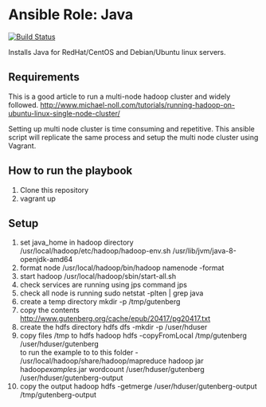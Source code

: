 # Ansible Role: Java

[![Build Status](https://travis-ci.org/geerlingguy/ansible-role-java.svg?branch=master)](https://travis-ci.org/geerlingguy/ansible-role-java)

Installs Java for RedHat/CentOS and Debian/Ubuntu linux servers.

## Requirements

This is a good article to run a multi-node hadoop cluster and widely followed.
http://www.michael-noll.com/tutorials/running-hadoop-on-ubuntu-linux-single-node-cluster/

Setting up multi node cluster is time consuming and repetitive.
This ansible script will replicate the same process and setup the multi node cluster using Vagrant.

## How to run the playbook

1. Clone this repository
2. vagrant up


## Setup
1. set java_home in hadoop directory	/usr/local/hadoop/etc/hadoop/hadoop-env.sh			/usr/lib/jvm/java-8-openjdk-amd64
2. format node	/usr/local/hadoop/bin/hadoop namenode -format			
3. start hadoop	/usr/local/hadoop/sbin/start-all.sh			
4. check services are running using jps command	jps			
5. check all node is running	sudo netstat -plten | grep java			
6. create a temp directory	mkdir -p /tmp/gutenberg			
7. copy the contents	http://www.gutenberg.org/cache/epub/20417/pg20417.txt			
8. create the hdfs directory	hdfs dfs -mkdir -p /user/hduser			
9. copy files /tmp to hdfs	hadoop hdfs -copyFromLocal /tmp/gutenberg /user/hduser/gutenberg			
to run the example to to this folder - /usr/local/hadoop/share/hadoop/mapreduce	hadoop jar hadoop*examples*.jar wordcount /user/hduser/gutenberg /user/hduser/gutenberg-output			
10. copy the output 	hadoop hdfs -getmerge /user/hduser/gutenberg-output /tmp/gutenberg-output			


